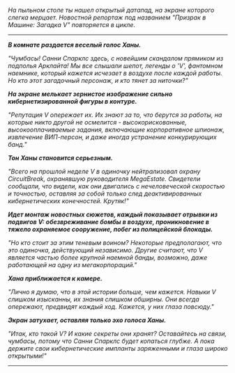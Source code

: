 _На пыльном столе ты нашел открытый датапад, на экране которого слегка мерцает. Новостной репортаж под названием "Призрак в Машине: Загадка V" повторяется в цикле._

---

**_В комнате раздается веселый голос Ханы._**

_"Чумбасы! Санни Спарклс здесь, с новейшим скандалом прямиком из подполья Арклайта! Мы все слышали шепот, легенды о 'V', фантомном наемнике, который кажется исчезает в воздухе после каждой работы. Но кто этот загадочный персонаж, и кто тянет за ниточки?"_

**_На экране мелькает зернистое изображение сильно кибернетизированной фигуры в контуре._**

_"Репутация V опережает их. Их знают за то, что берутся за работы, на которые никто другой не осмелится - высокорискованные, высокооплачиваемые задания, включающие корпоративное шпионаж, извлечение ВИП-персон, и даже иногда устранение конкурирующих банд."_

**_Тон Ханы становится серьезным._**

_"Всего на прошлой неделе V в одиночку нейтрализовал охрану CircuitBreak, охранявшую руководителя MegaEstate. Свидетели сообщали, что видели, как они двигались с нечеловеческой скоростью и точностью, оставляя за собой только след деактивированных кибернетических конечностей. Крутяк!"_

**_Идет монтаж новостных сюжетов, каждый показывает отрывки из подвигов V: обезвреживание бомбы в воздухе, проникновение в тяжело охраняемое сооружение, побег из полицейской блокады._**

_"Но кто стоит за этим теневым воином? Некоторые предполагают, что это одиночка, действующий независимо. Другие считают, что V является частью более крупной наемной банды, возможно, даже работающей на одну из мегакорпораций."_

**_Хана приближается к камере._**

_"Лично я думаю, что в этой истории больше, чем кажется. Навыки V слишком изысканны, их знания слишком обширны. Они всегда опережают, предвидят каждый ход. Кажется, у них глаза повсюду."_

**_Экран затухает, оставляя только эхо голоса Ханы._**

_"Итак, кто такой V? И какие секреты они хранят? Оставайтесь на связи, чумбасы, потому что Санни Спарклс будет копаться глубже. А пока держите свои кибернетические импланты заряженными и глаза широко открытыми!"_

---
